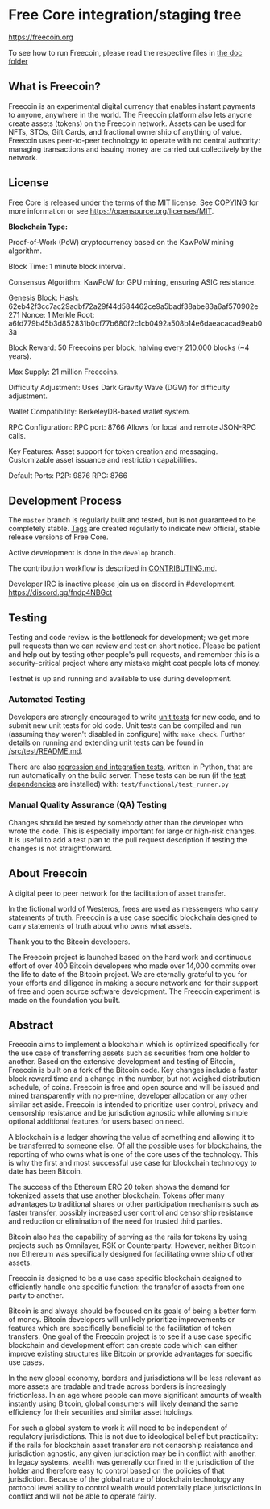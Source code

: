 Free Core integration/staging tree
=====================================

https://freecoin.org

To see how to run Freecoin, please read the respective files in [the doc folder](doc)


What is Freecoin?
----------------

Freecoin is an experimental digital currency that enables instant payments to
anyone, anywhere in the world. The Freecoin platform also lets anyone create assets (tokens) on the Freecoin network. 
Assets can be used for NFTs, STOs, Gift Cards, and fractional ownership of anything of value.
Freecoin uses peer-to-peer technology to operate
with no central authority: managing transactions and issuing money are carried
out collectively by the network. 



License
-------

Free Core is released under the terms of the MIT license. See [COPYING](COPYING) for more
information or see https://opensource.org/licenses/MIT.


**Blockchain Type:**

Proof-of-Work (PoW) cryptocurrency based on the KawPoW mining algorithm.

Block Time: 1 minute block interval.

Consensus Algorithm: KawPoW for GPU mining, ensuring ASIC resistance.

Genesis Block:
Hash: 62eb42f3cc7ac29adbf72a29f44d584462ce9a5badf38abe83a6af570902e271
Nonce: 1
Merkle Root: a6fd779b45b3d852831b0cf77b680f2c1cb0492a508b14e6daeacacad9eab03a

Block Reward: 50 Freecoins per block, halving every 210,000 blocks (~4 years).

Max Supply: 21 million Freecoins.

Difficulty Adjustment: Uses Dark Gravity Wave (DGW) for difficulty adjustment.

Wallet Compatibility: BerkeleyDB-based wallet system.

RPC Configuration:
RPC port: 8766
Allows for local and remote JSON-RPC calls.

Key Features:
Asset support for token creation and messaging.
Customizable asset issuance and restriction capabilities.

Default Ports:
P2P: 9876
RPC: 8766

Development Process
-------------------

The `master` branch is regularly built and tested, but is not guaranteed to be
completely stable. [Tags](https://github.com/FreeProject/Freecoin/tags) are created
regularly to indicate new official, stable release versions of Free Core.

Active development is done in the `develop` branch. 

The contribution workflow is described in [CONTRIBUTING.md](CONTRIBUTING.md).

Developer IRC is inactive please join us on discord in #development. https://discord.gg/fndp4NBGct

Testing
-------

Testing and code review is the bottleneck for development; we get more pull
requests than we can review and test on short notice. Please be patient and help out by testing
other people's pull requests, and remember this is a security-critical project where any mistake might cost people
lots of money.

Testnet is up and running and available to use during development.

### Automated Testing

Developers are strongly encouraged to write [unit tests](src/test/README.md) for new code, and to
submit new unit tests for old code. Unit tests can be compiled and run
(assuming they weren't disabled in configure) with: `make check`. Further details on running
and extending unit tests can be found in [/src/test/README.md](/src/test/README.md).

There are also [regression and integration tests](/test), written
in Python, that are run automatically on the build server.
These tests can be run (if the [test dependencies](/test) are installed) with: `test/functional/test_runner.py`


### Manual Quality Assurance (QA) Testing

Changes should be tested by somebody other than the developer who wrote the
code. This is especially important for large or high-risk changes. It is useful
to add a test plan to the pull request description if testing the changes is
not straightforward.


About Freecoin
----------------
A digital peer to peer network for the facilitation of asset transfer.



In the fictional world of Westeros, frees are used as messengers who carry statements of truth. Freecoin is a use case specific blockchain designed to carry statements of truth about who owns what assets. 



Thank you to the Bitcoin developers. 

The Freecoin project is launched based on the hard work and continuous effort of over 400 Bitcoin developers who made over 14,000 commits over the life to date of the Bitcoin project. We are eternally grateful to you for your efforts and diligence in making a secure network and for their support of free and open source software development.  The Freecoin experiment is made on the foundation you built.


Abstract
----------------
Freecoin aims to implement a blockchain which is optimized specifically for the use case of transferring assets such as securities from one holder to another. Based on the extensive development and testing of Bitcoin, Freecoin is built on a fork of the Bitcoin code. Key changes include a faster block reward time and a change in the number, but not weighed distribution schedule, of coins. Freecoin is free and open source and will be issued and mined transparently with no pre-mine, developer allocation or any other similar set aside. Freecoin is intended to prioritize user control, privacy and censorship resistance and be jurisdiction agnostic while allowing simple optional additional features for users based on need.



A blockchain is a ledger showing the value of something and allowing it to be transferred to someone else. Of all the possible uses for blockchains, the reporting of who owns what is one of the core uses of the technology.  This is why the first and most successful use case for blockchain technology to date has been Bitcoin.

The success of the Ethereum ERC 20 token shows the demand for tokenized assets that use another blockchain.  Tokens offer many advantages to traditional shares or other participation mechanisms such as faster transfer, possibly increased user control and censorship resistance and reduction or elimination of the need for trusted third parties.

Bitcoin also has the capability of serving as the rails for tokens by using projects such as Omnilayer, RSK or Counterparty. However, neither Bitcoin nor Ethereum was specifically designed for facilitating ownership of other assets. 

Freecoin is designed to be a use case specific blockchain designed to efficiently handle one specific function: the transfer of assets from one party to another.

Bitcoin is and always should be focused on its goals of being a better form of money. Bitcoin developers will unlikely prioritize improvements or features which are specifically beneficial to the facilitation of token transfers.  One goal of the Freecoin project is to see if a use case specific blockchain and development effort can create code which can either improve existing structures like Bitcoin or provide advantages for specific use cases.

In the new global economy, borders and jurisdictions will be less relevant as more assets are tradable and trade across borders is increasingly frictionless. In an age where people can move significant amounts of wealth instantly using Bitcoin, global consumers will likely demand the same efficiency for their securities and similar asset holdings.

For such a global system to work it will need to be independent of regulatory jurisdictions.  This is not due to ideological belief but practicality: if the rails for blockchain asset transfer are not censorship resistance and jurisdiction agnostic, any given jurisdiction may be in conflict with another.  In legacy systems, wealth was generally confined in the jurisdiction of the holder and therefore easy to control based on the policies of that jurisdiction. Because of the global nature of blockchain technology any protocol level ability to control wealth would potentially place jurisdictions in conflict and will not be able to operate fairly.  

